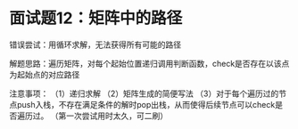 # 面试题12：矩阵中的路径

错误尝试：用循环求解，无法获得所有可能的路径

解题思路：遍历矩阵，对每个起始位置递归调用判断函数，check是否存在以该点为起始点的对应路径

注意事项： （1）递归求解 （2）矩阵生成的简便写法 （3）对于每个遍历过的节点push入栈，不存在满足条件的解时pop出栈，从而使得后续节点可以check是否遍历过。 （第一次尝试用时太久，可二刷）